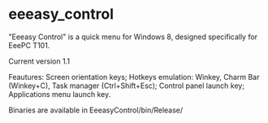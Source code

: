 eeeasy_control
==============
"Eeeasy Control" is a quick menu for Windows 8, designed specifically for EeePC T101.

Current version 1.1

Feautures: Screen orientation keys; Hotkeys emulation: Winkey, Charm Bar (Winkey+C), Task manager (Ctrl+Shift+Esc); Control panel launch key; Applications menu launch key.

Binaries are available in EeeasyControl/bin/Release/
